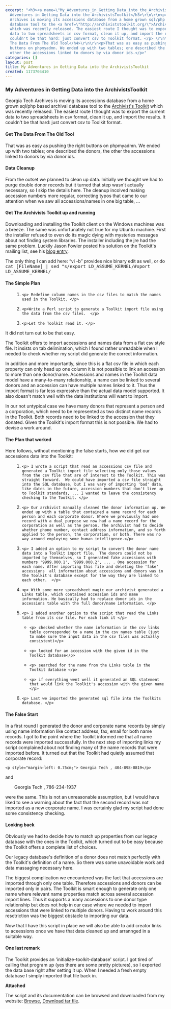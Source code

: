 ```yaml
---
excerpt: "<h3><a name=\"My_Adventures_in_Getting_Data_into_the_ArchivistsToolkit\"></a>My
  Adventures in Getting Data into the ArchivistsToolkit</h3>\r\n\r\n<p>Georgia Tech
  Archives is moving its accessions database from a home grown sql/php based archival
  database tool to the <a href=\"http://archiviststoolkit.org/\">Archivist's Toolkit</a>
  which was recently released. The easiest route I thought was to export the current
  data to two spreadsheets in csv format, clean it up, and import the results. It
  couldn't be that hard: just convert csv to Toolkit format. </p> \r\n\r\n<h4><a name=\"Get_The_Data_From_The_Old_Tool\"></a>Get
  The Data From The Old Tool</h4>\r\n\r\n<p>That was as easy as pushing the right
  buttons on phpmyadmn. We ended up with two tables; one described the donors, the
  other the accessions linked to donors by via donor ids.</p>"
categories: []
layout: post
title: My Adventures in Getting Data into the ArchivistsToolkit
created: 1173704410
---
```

<h3><a name="My_Adventures_in_Getting_Data_into_the_ArchivistsToolkit"></a>My Adventures in Getting Data into the ArchivistsToolkit</h3>

<p>Georgia Tech Archives is moving its accessions database from a home grown sql/php based archival database tool to the <a href="http://archiviststoolkit.org/">Archivist's Toolkit</a> which was recently released. The easiest route I thought was to export the current data to two spreadsheets in csv format, clean it up, and import the results. It couldn't be that hard: just convert csv to Toolkit format. </p> 

<h4><a name="Get_The_Data_From_The_Old_Tool"></a>Get The Data From The Old Tool</h4>

<p>That was as easy as pushing the right buttons on phpmyadmn. We ended up with two tables; one described the donors, the other the accessions linked to donors by via donor ids.</p> 
<h4><a name="Data_Cleanup"></a>Data Cleanup </h4>

<p> From the outset we planned to clean up data.  Initially we thought we had to purge double donor records but it turned that step wasn't actually necessary, so I skip the details here.  The cleanup incolved making accession numbers more regular, correcting typos that came to our attention when we saw all accessions/names in one big table, ... </p>

<h4><a name="Get_The_Archivists_Toolkit_up_and_running"></a>Get The Archivists Toolkit up and running</h4>

<p> Downloading and installing the Toolkit client on the Windows machines was a breeze. The same was unfortunately not true for my Ubuntu machine. First the installer refused to even do its magic dying with mysteries messages about not finding system libraries. The installer including the jre had the same problem. Luckily Jason Fowler posted his solution on the Toolkit's mailing list, see his <a href="http://neoarch.wordpress.com/2007/01/28/hint-on-configuring-the-archivists-toolkit-on-linux/">blog entry</a>.</p>

<p> The only thing I can add here: &ldquo;vi -b&rdquo; provides nice binary edit as well, or do <br/> <tt> cat [FileName] | sed "s/export LD_ASSUME_KERNEL/#xport LD_ASSUME_KERNEL/ </tt> </p>

<h4>The Simple Plan </h4>

<ol style="margin-left: .75cm; list-style-type: decimal;">

  <li >
    
    <p> Redefine column names in the csv files to match the names used in the Toolkit. </p> 
  </li>
  <li>
    
    <p>Write a Perl script to generate a Toolkit import file using the data from the csv files.  </p> 
 </li>


  <li>
    
    <p>Let the Toolkit read it. </p>

  </li>

</ol>

<p> It did not turn out to be that easy.</p>

<p> The Toolkit offers to import accessions and names data from a flat csv style file. It insists on tab delimination, which I found rather unreadable when I needed to check whether my script did generate the correct information.  </p> 

<p> In addition and more importantly, since this is a flat csv file in which each property can only head up one column it is not possible to link an accession to more than one donor/name.  Accessions and names in the Toolkit data model have a many-to-many relationship, a name can be linked to several donors and an accession can have multiple names linked to it.  Thus the import format is far less expressive than the actual data model supported. It also doesn't match well with the data institutions will want to import.  </p>

<p> In our not untypical case we have many donors that represent a person and a corporation, which need to be represented as two distinct name records in the Toolkit. Both records need to be linked to the accession that they donated. Given the Toolkit's import format this is not possible.  We had to devise a work around.  </p> 


<h4>The Plan that worked </h4>
<p> Here follows,  without mentioning the false starts, how we did get our accessions data into the Toolkit: </p> 
<ol style="margin-left: 0.75cm; list-style-type: decimal;">

  <li >
    
    <p> I wrote a script that read an accessions csv file and generated a Toolkit import file selecting only those values from the csv file that are of interest to the Toolkit. This was straight forward.  We could have imported a csv file straight into the SQL database, but I was vary of importing 'bad' data, like dates in the future, accession numbers that don't live up to Toolkit standards, ... I wanted to leave the consistency checking to the Toolkit. </p>

  </li>

  <li >
    
    <p> Our archivist manually cleaned the donor information up. We ended up with a table that contained a name record for each person and each corporate donor. Where we previously had one record with a dual purpose we now had a name record for the corporation as well as the person. The archivist had to decide whether phone number, contact address information, and so forth applied to the person, the corporation, or both. There was no way around employing some human intelligence.</p> 
  </li>

  <li >
    
    <p> I added an option to my script to convert the donor name data into a Toolkit import file.  The donors could not be imported by themselves, so I generated fake accessions with numbers '9999.000.1', '9999.000.2', ... . One accession for each name. After importing this file and deleting the 'fake' accessions  all information about accessions and donors was in the Toolkit's database except for the way they are linked to each other.  </p>

  </li>

  <li >
    
    <p> With some more spreadsheet magic our archivist generated a Links table, which contained accession ids and name information. He basically had to replace donor ids in the accessions table with the full donor/name information. </p>

  </li>

  <li >
    
    <p> I added another option to the script that read the Links table from its csv file. For each link it </p> 
  </li>

<ul >

  <li >
    
    <p> checked whether the name information in the csv links table corresponded to a name in the csv names table (just to make sure the input data in the csv files was actually consistent)</p>

  </li>

  <li >
    
    <p> looked for an accession with the given id in the Toolkit database</p> 
  </li>

  <li >
    
    <p> searched for the name from the Links table in the Toolkit database </p> 
  </li>

  <li >
    
    <p> if everything went well it generated an SQL statement that would link the Toolkit's accession with the given name </p> 
  </li>
  </ul>

  <li >
    
    <p> Last we imported the generated sql file into the Toolkits database. </p> 
  </li>

</ol>


<h4 >The False Start</h4>

<p>In a first round I generated the donor and corporate name records by simply using name information like contact address, fax, email for both name records. I got to the point where the Toolkit informed me that all name records were imported successfully. In the next step of importing links my script complained about not finding many of the name records that were imported before.  It turned out that the Toolkit had quietly assumed that corporate record: </p>

    <p style="margin-left: 0.75cm;"> Georgia Tech , 404-898-0819</p>

<p>and&nbsp;</p>
    <p style="margin-left: 0.75cm;"> Georgia Tech , 786-234-1937</p>


<p>were the same. This is not an unreasonable assumption, but I would have liked to see a warning about the fact that the second record was not imported as a new corporate name. I was certainly glad my script had done some consistency checking.  </p> 

<h4>Looking back</h4>
<p> Obviously we had to decide how to match up properties from our legacy database with the ones in the Toolkit, which turned out to be easy because the Toolkit offers a complete list of choices.  </p> 
<p> 
Our legacy database's definition of a donor does not match perfectly with the Toolkit's definition of a name. So there was some unavoidable work and data massaging necessary here. 
</p> 
<p> The biggest complication we encountered was the fact that accessions are imported through only one table. Therefore accessions and donors can be imported only in pairs.  The Toolkit is smart enough to generate only one name where relevant name properties match across several accession import lines.  Thus it supports a many accessions to one donor type relationship but does not help in our case where we needed to import accessions that were linked to multiple donors. Having to work around this resctriction was the biggest obstacle to importing our data.  </p> 
<p> Now that I have this script in place we will also be able to add creator links to aceessions once we have that data cleaned up and arrannged in a suitable way.  </p>

 
<h4>One last remark &nbsp;</h4>

<p>The Toolkit provides an 'initialize-toolkit-database' script. I got tired of calling that program up (yes there are some pretty pictures), so I exported the data base right after setting it up. When I needed a fresh empty database I simply imported that file back in. </p>

<p style="font-weight: bold;">Attached</p>

<p> The script and its documentation can be browsed and downloaded from my website: <a href="http://www.mcmprogramming.com/toolkit/csvToTk">Browse</a>,  <a href="http://www.mcmprogramming.com/toolkit/csvToTk.tar">Download tar file</a>.  </p>

